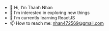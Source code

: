 - 👋 Hi, I’m Thanh Nhan
- 👀 I’m interested in exploring new things
- 🌱 I’m currently learning ReactJS
- 📫 How to reach me: nhan472569@gmail.com
